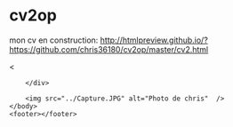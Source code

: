 # cv2op
mon cv en construction:
http://htmlpreview.github.io/?https://github.com/chris36180/cv2op/master/cv2.html


<html>
	<head>
		<
		<title></title>
	</head>
	<body>
		<div id="header">
			
		</div>
		
		<img src="../Capture.JPG" alt="Photo de chris"  />
	</body>
	<footer></footer>
</html>